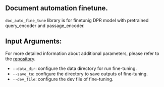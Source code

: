 ## Document automation finetune. 
`doc_auto_fine_tune` library is for finetunig DPR model with pretrained query_encoder and passage_encoder.

## Input Arguments:
For more detailed information about additional parameters, please refer to the [repository](https://github.com/intel/document-automation/tree/blueprint).
* `--data_dir`: configure the data directory for run fine-tuning.
* `--save_to`: configure the directory to save outputs of fine-tuning.
* `--dev_file`: configure the dev file of fine-tuning.
